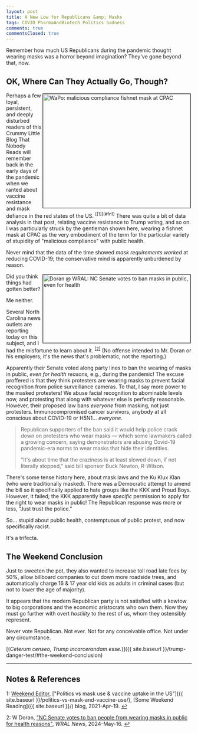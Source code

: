 ```yaml
---
layout: post
title: A New Low for Republicans &amp; Masks
tags: COVID PharmaAndBiotech Politics Sadness
comments: true
commentsClosed: true
---
```


Remember how much US Republicans during the pandemic thought wearing masks was a horror
beyond imagination?  They've gone beyond that, now.  


## OK, Where Can They Actually Go, Though?  

<img src="{{ site.baseurl }}/images/2021-03-10-republicans-vs-herd-immunity-wapo-fishnet-mask.jpg" width="400" height="309" alt="WaPo: malicious compliance fishnet mask at CPAC" title="WaPo: malicious compliance fishnet mask at CPAC" style="float: right; margin: 3px 3px 3px 3px; border: 1px solid #000000;">  
Perhaps a few loyal, persistent, and deeply disturbed readers of this Crummy Little Blog
That Nobody Reads will remember back in the early days of the pandemic when we ranted
about vaccine resistance and mask defiance in the red states of the
US.  <sup id="fn1a">[[1]](#fn1)</sup> There was quite a bit of data analysis in that post, relating
vaccine resistance to Trump voting, and so on.  I was particularly struck by the gentleman
shown here, wearing a fishnet mask at CPAC as the very embodiment of the term for the
particular variety of stupidity of "malicious compliance" with public health.  

Never mind that the data of the time showed _mask requirements worked_ at reducing
COVID-19; the conservative mind is apparently unburdened by reason.  

<img src="{{ site.baseurl }}/images/2024-05-16-masks-n-repubs-wral-1.jpg" width="400" height="185" alt="Doran @ WRAL: NC Senate votes to ban masks in public, even for health" title="Doran @ WRAL: NC Senate votes to ban masks in public, even for health" style="float: right; margin: 3px 3px 3px 3px; border: 1px solid #000000;">
Did you think things had gotten better?  

Me neither.  

Several North Carolina news outlets are reporting today on this subject, and I had the
misfortune to learn about it. <sup id="fn2a">[[2]](#fn2)</sup>  (No offense intended to
Mr. Doran or his employers; it's the news that's problematic, not the reporting.)  

Apparently their Senate voted along party lines to ban the wearing of masks in public,
_even for health reasons,_ e.g., during the pandemic!  The excuse proffered is that they
think protesters are wearing masks to prevent facial recognition from police surveillance
cameras.  To that, I say more power to the masked protesters!  We abuse facial recognition
to abominable levels now, and protesting that along with whatever else is perfectly
reasonable.  However, their proposed law bans _everyone_ from masking, not just
protesters.  Immunocompromised cancer survivors, anybody at all conscious about COVID-19
or H5N1&hellip; _everyone._  

> Republican supporters of the ban said it would help police crack down on protesters who
> wear masks — which some lawmakers called a growing concern, saying demonstrators are
> abusing Covid-19 pandemic-era norms to wear masks that hide their identities.  
>  
> "It's about time that the craziness is at least slowed down, if not literally stopped,"
> said bill sponsor Buck Newton, R-Wilson.  

There's some tense history here, about mask laws and the Ku Klux Klan (who were
traditionally masked).  There was a Democratic attempt to amend the bill so it
specifically applied to hate groups like the KKK and Proud Boys.  However, it failed; the
KKK apparently have _specific_ permission to apply for the right to wear
masks in public!  The Republican response was more or less, "Just trust the police."  

So&hellip; stupid about public health, contemptuous of public protest, and now
specifically racist.  

It's a trifecta.  


## The Weekend Conclusion  

Just to sweeten the pot, they also wanted to increase toll road late fees by 50%, allow
billboard companies to cut down more roadside trees, and automatically charge 16 & 17 year
old kids as adults in criminal cases (but not to lower the age of majority).  

It appears that the modern Republican party is not satisfied with a kowtow to big
corporations and the economic aristocrats who own them.  Now they must go further with
overt _hostility_ to the rest of us, whom they ostensibly represent.  

Never vote Republican.  Not ever.  Not for any conceivable office.  Not under any circumstance.  

[(_Ceterum censeo, Trump incarcerandam esse._)]({{ site.baseurl }}/trump-danger-test/#the-weekend-conclusion)  

---

## Notes &amp; References  

<!--
<sup id="fn1a">[[1]](#fn1)</sup>

<a id="fn1">1</a>: ***, ["***"](***), *** DOI: [***](***). [↩](#fn1a)  

<a href="{{ site.baseurl }}/images/***">
  <img src="{{ site.baseurl }}/images/***" width="400" height="***" alt="***" title="***" style="float: right; margin: 3px 3px 3px 3px; border: 1px solid #000000;">
</a>

<a href="***">
  <img src="{{ site.baseurl }}/images/***" width="550" height="***" alt="***" title="***" style="margin: 3px 3px 3px 3px; border: 1px solid #000000;">
</a>

<iframe width="400" height="224" src="***" allow="accelerometer; encrypted-media; gyroscope; picture-in-picture" allowfullscreen style="float: right; margin: 3px 3px 3px 3px; border: 1px solid #000000;"></iframe>
-->

<a id="fn1">1</a>: [Weekend Editor](mailto:SomeWeekendReadingEditor@gmail.com), ["Politics vs mask use & vaccine uptake in the US"]({{ site.baseurl }}/politics-vs-mask-and-vaccine-use/), [Some Weekend Reading]({{ site.baseurl }}/) blog, 2021-Apr-19. [↩](#fn1a)  

<a id="fn2">2</a>: W Doran, ["NC Senate votes to ban people from wearing masks in public for health reasons"](https://www.wral.com/story/nc-senate-votes-to-ban-people-from-wearing-masks-in-public-for-health-reasons/21433199/), _WRAL News_, 2024-May-16. [↩](#fn2a)  
